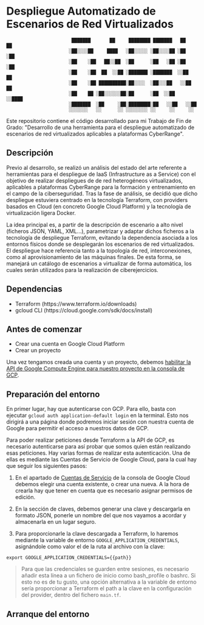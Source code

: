 # Despliegue Automatizado de Escenarios de Red Virtualizados


                            ███████       ██     ████████ ███████   ██      ██
                           ░██░░░░██     ████   ░██░░░░░ ░██░░░░██ ░██     ░██
                           ░██    ░██   ██░░██  ░██      ░██   ░██ ░██     ░██
                           ░██    ░██  ██  ░░██ ░███████ ░███████  ░░██    ██
                           ░██    ░██ ██████████░██░░░░  ░██░░░██   ░░██  ██
                           ░██    ██ ░██░░░░░░██░██      ░██  ░░██   ░░████
                           ░███████  ░██     ░██░████████░██   ░░██   ░░██
                           ░░░░░░░   ░░      ░░ ░░░░░░░░ ░░     ░░     ░░


Este repositorio contiene el código desarrollado para mi Trabajo de Fin de Grado: "Desarrollo de una herramienta para el despliegue automatizado de escenarios de red virtualizados aplicables a plataformas CyberRange".

## Descripción
Previo al desarrollo, se realizó un análisis del estado del arte referente a herramientas para el despliegue de IaaS (Infrastructure as a Service) con el objetivo de realizar despliegues de de red heterogéneos virtualizados, aplicables a plataformas CyberRange para la formación y entrenamiento en el campo de la ciberseguridad. Tras la fase de análisis, se decidió que dicho despliegue estuviera centrado en la tecnología Terraform, con providers basados en Cloud (en concreto Google Cloud Platform) y la tecnología de virtualización ligera Docker.

La idea principal es, a partir de la descripción de escenario a alto nivel (ficheros JSON, YAML, XML...), parametrizar y adaptar dichos ficheros a la tecnología de despliegue Terraform, evitando la dependencia asociada a los entornos físicos donde se desplegarán los escenarios de red virtualizados. El despliegue hace referencia tanto a la topología de red, interconexiones, como al aprovisionamiento de las máquinas finales. De esta forma, se manejará un catálogo de escenarios a virtualizar de forma automática, los cuales serán utilizados para la realización de ciberejercicios.

## Dependencias
<ul>
   <li> Terraform (https://www.terraform.io/downloads) </li>
   <li> gcloud CLI (https://cloud.google.com/sdk/docs/install) </li>
</ul>

## Antes de comenzar
<ul>
  <li>Crear una cuenta en Google Cloud Platform</li>
  <li>Crear un proyecto</li>
</ul>

Una vez tengamos creada una cuenta y un proyecto, debemos [habilitar la API de Google Compute Engine para nuestro proyecto en la consola de GCP](https://console.developers.google.com/apis/library/compute.googleapis.com).

## Preparación del entorno
En primer lugar, hay que autenticarse con GCP. Para ello, basta con ejecutar `gcloud auth application-default login` en la terminal. Esto nos dirigirá a una página donde podremos iniciar sesión con nuestra cuenta de Google para permitir el acceso a nuestros datos de GCP.

Para poder realizar peticiones desde Terraform a la API de GCP, es necesario autenticarse para así probar que somos quien están realizando esas peticiones. Hay varias formas de realizar esta autenticación. Una de ellas es mediante las Cuentas de Servicio de Google Cloud, para la cual hay que seguir los siguientes pasos:

1. En el apartado de [Cuentas de Servicio](https://console.cloud.google.com/iam-admin/serviceaccounts) de la consola de Google Cloud debemos elegir una cuenta existente, o crear una nueva. A la hora de crearla hay que tener en cuenta que es necesario asignar permisos de edición.

2. En la sección de claves, debemos generar una clave y descargarla en formato JSON, ponerle un nombre del que nos vayamos a acordar y almacenarla en un lugar seguro. 

3. Para proporcionarle la clave descargada a Terraform, lo haremos mediante la variable de entorno `GOOGLE_APPLICATION_CREDENTIALS`, asignándole como valor el de la ruta al archivo con la clave:
```
export GOOGLE_APPLICATION_CREDENTIALS={{path}}
```
> Para que las credenciales se guarden entre sesiones, es necesario añadir esta línea a un fichero de inicio como bash_profile o bashrc. Si esto no es de tu gusto, una opción alternativa a la variable de entorno sería proporcionar a Terraform el path a la clave en la configuración del provider, dentro del fichero `main.tf`.

## Arranque del entorno




